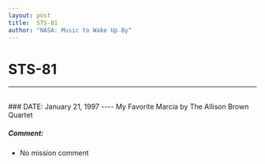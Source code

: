 ```yaml
---
layout: post
title:  STS-81
author: "NASA: Music to Wake Up By"
---
```


# STS-81
----
<br/>
### DATE: January 21, 1997
----
My Favorite Marcia by The Allison Brown Quartet

##### Comment:
* No mission comment
